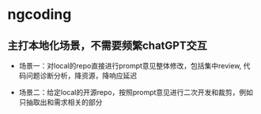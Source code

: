 # ngcoding

## 主打本地化场景，不需要频繁chatGPT交互

- 场景一：对local的repo直接进行prompt意见整体修改，包括集中review, 代码问题诊断分析，降资源，降响应延迟

- 场景二：给定local的开源repo，按照prompt意见进行二次开发和裁剪，例如只抽取出和需求相关的部分

